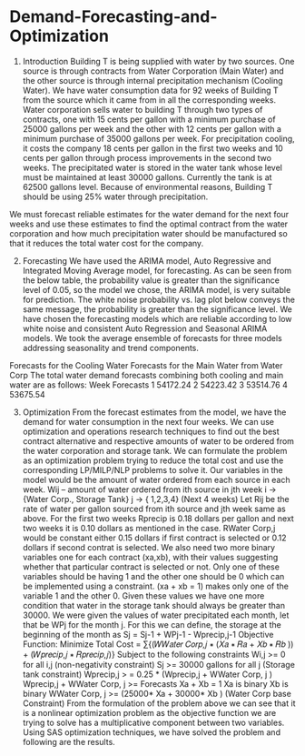 # Demand-Forecasting-and-Optimization
1. Introduction
Building T is being supplied with water by two sources. One source is through contracts 
from Water Corporation (Main Water) and the other source is through internal 
precipitation mechanism (Cooling Water). We have water consumption data for 92 
weeks of Building T from the source which it came from in all the corresponding weeks. 
Water corporation sells water to building T through two types of contracts, one with 15 
cents per gallon with a minimum purchase of 25000 gallons per week and the other with 
12 cents per gallon with a minimum purchase of 35000 gallons per week.
For precipitation cooling, it costs the company 18 cents per gallon in the first two weeks 
and 10 cents per gallon through process improvements in the second two weeks. The 
precipitated water is stored in the water tank whose level must be maintained at least
30000 gallons. Currently the tank is at 62500 gallons level. Because of environmental 
reasons, Building T should be using 25% water through precipitation. 

We must forecast reliable estimates for the water demand for the 
next four weeks and use these estimates to find the optimal contract from the water 
corporation and how much precipitation water should be manufactured so that it 
reduces the total water cost for the company.

2. Forecasting
We have used the ARIMA model, Auto Regressive and Integrated Moving Average 
model, for forecasting. As can be seen from the below table, the probability value is 
greater than the significance level of 0.05, so the model we chose, the ARIMA model, is 
very suitable for prediction.
The white noise probability vs. lag plot below conveys the same message, the 
probability is greater than the significance level.
We have chosen the forecasting models 
which are reliable according to low white 
noise and consistent Auto Regression and 
Seasonal ARIMA models. We took the 
average ensemble of forecasts for three 
models addressing seasonality and trend 
components.
 
 Forecasts for the Cooling Water Forecasts for the Main Water from Water Corp
The total water demand forecasts combining both cooling and main water are as 
follows:
Week Forecasts
1 54172.24
2 54223.42
3 53514.76
4 53675.54

3. Optimization
From the forecast estimates from the model, we have the demand for water 
consumption in the next four weeks. We can use optimization and operations 
research techniques to find out the best contract alternative and respective 
amounts of water to be ordered from the water corporation and storage tank. 
We can formulate the problem as an optimization problem trying to reduce the 
total cost and use the corresponding LP/MILP/NLP problems to solve it.
Our variables in the model would be the amount of water ordered from each 
source in each week. 
Wij – amount of water ordered from ith source in jth week
 i -> {Water Corp., Storage Tank}
j -> { 1,2,3,4} (Next 4 weeks)
Let Rij be the rate of water per gallon sourced from ith source and jth week same 
as above. For the first two weeks Rprecip is 0.18 dollars per gallon and next two 
weeks it is 0.10 dollars as mentioned in the case. RWater Corp,j would be constant 
either 0.15 dollars if first contract is selected or 0.12 dollars if second contrat is 
selected.
We also need two more binary variables one for each contract (xa,xb), with their 
values suggesting whether that particular contract is selected or not. Only one of 
these variables should be having 1 and the other one should be 0 which can be 
implemented using a constraint. (xa + xb = 1) makes only one of the variable 1 and 
the other 0.
Given these values we have one more condition that water in the storage tank 
should always be greater than 30000. We were given the values of water 
precipitated each month, let that be WPj for the month j. For this we can define, 
the storage at the beginning of the month as 
Sj = Sj-1 + WPj-1 - Wprecip,j-1
Objective Function:
Minimize Total Cost = ∑{(𝑊𝑊𝑎𝑡𝑒𝑟 𝐶𝑜𝑟𝑝,𝑗 ∗ (𝑋𝑎 ∗ 𝑅𝑎 + 𝑋𝑏 ∗ 𝑅𝑏
)) + (𝑊𝑝𝑟𝑒𝑐𝑖𝑝,𝑗 ∗ 𝑅𝑝𝑟𝑒𝑐𝑖𝑝,𝑗)}
Subject to the following constraints
Wi,j >= 0 for all i,j (non-negativity constraint)
Sj >= 30000 gallons for all j (Storage tank constraint) 
Wprecip,j > = 0.25 * (Wprecip,j + WWater Corp, j )
Wprecip,j + WWater Corp, j >= Forecasts
Xa + Xb = 1
Xa is binary
Xb is binary
WWater Corp, j >= (25000* Xa + 30000* Xb ) (Water Corp base Constraint)
From the formulation of the problem above we can see that it is a nonlinear
optimization problem as the objective function we are trying to solve has a 
multiplicative component between two variables. Using SAS optimization techniques, 
we have solved the problem and following are the results.
